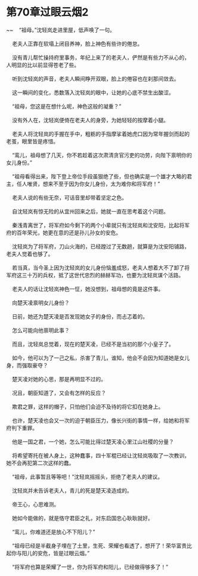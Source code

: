 # 第70章过眼云烟2
~~&nbsp;&nbsp;&nbsp;&nbsp;“祖母。”沈轻岚走进里屋，低声唤了一句。<br><br>&nbsp;&nbsp;&nbsp;&nbsp;老夫人正靠在软塌上闭目养神，脸上神色有些许的倦怠。<br><br>&nbsp;&nbsp;&nbsp;&nbsp;没有青儿帮忙操持府里事务，年纪上来了的老夫人，俨然是有些力不从心的，人明显的比以前显得苍老了些。<br><br>&nbsp;&nbsp;&nbsp;&nbsp;听到沈轻岚的声音，老夫人瞬间睁开双眼，脸上的倦容也在刹那间敛去。<br><br>&nbsp;&nbsp;&nbsp;&nbsp;这一瞬间的变化，悉数落入沈轻岚的眼中，让她的心底不禁生出酸涩。<br><br>&nbsp;&nbsp;&nbsp;&nbsp;“祖母，您这是在想什么呢，神色这般的凝重？”<br><br>&nbsp;&nbsp;&nbsp;&nbsp;没有外人在，沈轻岚便倚在老夫人的身旁，为她轻轻的按摩着小腿。<br><br>&nbsp;&nbsp;&nbsp;&nbsp;老夫人将沈轻岚的手握在手中，粗粝的手指摩挲着她虎口因为常年握剑而起的老茧，眼里皆是疼惜。<br><br>&nbsp;&nbsp;&nbsp;&nbsp;“鸾儿，祖母想了几天，你不若趁着这次肃清贪官污吏的功劳，向陛下禀明你的女儿身份。”<br><br>&nbsp;&nbsp;&nbsp;&nbsp;“祖母看得出来，陛下登上帝位手段虽狠绝了些，但也确实是一个雄才大略的君主，任人唯贤，想来不至于因为你女儿身份，太为难你和将军府！”<br><br>&nbsp;&nbsp;&nbsp;&nbsp;老夫人说的有些无奈，可话音里却带着坚定之色。<br><br>&nbsp;&nbsp;&nbsp;&nbsp;自沈轻岚有惊无险的从宜州回来之后，她就一直在思考着这个问题。<br><br>&nbsp;&nbsp;&nbsp;&nbsp;秦浅青离世了，将军府如今剩下的两个小辈就只有沈轻岚和沈安阳，比起将军府的百年荣光，她更在意的还是孙儿孙女的安危。<br><br>&nbsp;&nbsp;&nbsp;&nbsp;沈轻岚为了将军府，刀山火海的，已经蹚过了无数趟，就算是为沈安阳铺路，老夫人觉着也够了。<br><br>&nbsp;&nbsp;&nbsp;&nbsp;若当真，当今圣上因为沈轻岚的女儿身份恼羞成怒，老夫人想着大不了卸了将军府这三十万的兵权，抵了这世代忠烈的赫赫军功，也要为沈轻岚谋个活路。<br><br>&nbsp;&nbsp;&nbsp;&nbsp;老夫人的话让沈轻岚神色一怔，她没想到，祖母想的竟是这件事。<br><br>&nbsp;&nbsp;&nbsp;&nbsp;向楚天凌禀明女儿身份？<br><br>&nbsp;&nbsp;&nbsp;&nbsp;日前，她还为楚天凌是否发现她女子的身份，而忐忑着的。<br><br>&nbsp;&nbsp;&nbsp;&nbsp;怎么可能向他禀明此事？<br><br>&nbsp;&nbsp;&nbsp;&nbsp;而且，沈轻岚总觉着，现在的楚天凌，已经不是当初的那个小皇子了。<br><br>&nbsp;&nbsp;&nbsp;&nbsp;如今，他可以为了一己之私，杀害了青儿，谁知，他会不会因为知道她是女儿身，而强取豪夺？<br><br>&nbsp;&nbsp;&nbsp;&nbsp;楚天凌对她的心思，那是再明显不过的。<br><br>&nbsp;&nbsp;&nbsp;&nbsp;况且，朝臣知道了，又会有怎样的反应？<br><br>&nbsp;&nbsp;&nbsp;&nbsp;欺君之罪，这样的帽子，只怕他们会迫不及待的将它扣在她身上。<br><br>&nbsp;&nbsp;&nbsp;&nbsp;也许，楚天凌也会又一次的迫于朝臣压力，像长兴街的事情一样，给她和将军府判下重罪。<br><br>&nbsp;&nbsp;&nbsp;&nbsp;他是一国之君，一个她，怎么可能比得过楚天凌心里江山社稷的分量？<br><br>&nbsp;&nbsp;&nbsp;&nbsp;将希望寄托在被人身上，这种蠢事，四十军棍已经让沈轻岚吸取了一次教训，她不会再犯第二次这样的蠢。<br><br>&nbsp;&nbsp;&nbsp;&nbsp;“祖母，此事暂且等等吧！”沈轻岚摇摇头，拒绝了老夫人的建议。<br><br>&nbsp;&nbsp;&nbsp;&nbsp;沈轻岚并未告诉老夫人，青儿的死是楚天凌造成的。<br><br>&nbsp;&nbsp;&nbsp;&nbsp;帝王心，心思难测。<br><br>&nbsp;&nbsp;&nbsp;&nbsp;她如今能做的，就是恪守君臣之礼，对东启国忠心耿耿就好。<br><br>&nbsp;&nbsp;&nbsp;&nbsp;“鸾儿，你难道还是放心不下阳儿？”<br><br>&nbsp;&nbsp;&nbsp;&nbsp;“祖母已经是半截身子埋在了土里，生死、荣耀也看透了，想开了！荣华富贵比起你与阳儿的安危，皆是过眼云烟。”<br><br>&nbsp;&nbsp;&nbsp;&nbsp;“将军府也算是荣耀了一世，你为将军府和阳儿，已经做得够多了！”<br><br>
                    

<script>_fwqdsqadxfw()</script>
<div><script>_dfwf1dw();</script></div>
<div><script>_dfwf1agdw();</script></div>
                